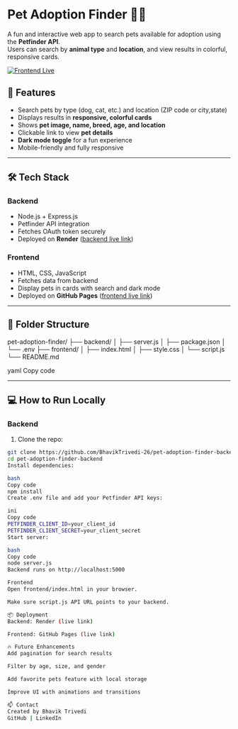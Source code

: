# Pet Adoption Finder 🐶🐱

A fun and interactive web app to search pets available for adoption using the **Petfinder API**.  
Users can search by **animal type** and **location**, and view results in colorful, responsive cards.  


[![Frontend Live](https://img.shields.io/badge/Frontend-Live-brightgreen)](https://BhavikTrivedi-26.github.io/pet-adoption-finder-frontend/)  


## 🚀 Features

- Search pets by type (dog, cat, etc.) and location (ZIP code or city,state)
- Displays results in **responsive, colorful cards**
- Shows **pet image, name, breed, age, and location**
- Clickable link to view **pet details**
- **Dark mode toggle** for a fun experience
- Mobile-friendly and fully responsive

---

## 🛠️ Tech Stack

### Backend
- Node.js + Express.js
- Petfinder API integration
- Fetches OAuth token securely
- Deployed on **Render** ([backend live link](https://pet-adoption-finder-backend.onrender.com/))

### Frontend
- HTML, CSS, JavaScript
- Fetches data from backend
- Display pets in cards with search and dark mode
- Deployed on **GitHub Pages** ([frontend live link](https://BhavikTrivedi-26.github.io/pet-adoption-finder-frontend/))

---

## 📁 Folder Structure

pet-adoption-finder/
├── backend/
│ ├── server.js
│ ├── package.json
│ └── .env
├── frontend/
│ ├── index.html
│ ├── style.css
│ └── script.js
└── README.md

yaml
Copy code

---

## 💻 How to Run Locally

### Backend
1. Clone the repo:
```bash
git clone https://github.com/BhavikTrivedi-26/pet-adoption-finder-backend.git
cd pet-adoption-finder-backend
Install dependencies:

bash
Copy code
npm install
Create .env file and add your Petfinder API keys:

ini
Copy code
PETFINDER_CLIENT_ID=your_client_id
PETFINDER_CLIENT_SECRET=your_client_secret
Start server:

bash
Copy code
node server.js
Backend runs on http://localhost:5000

Frontend
Open frontend/index.html in your browser.

Make sure script.js API URL points to your backend.

📦 Deployment
Backend: Render (live link)

Frontend: GitHub Pages (live link)

🔥 Future Enhancements
Add pagination for search results

Filter by age, size, and gender

Add favorite pets feature with local storage

Improve UI with animations and transitions

📫 Contact
Created by Bhavik Trivedi
GitHub | LinkedIn
